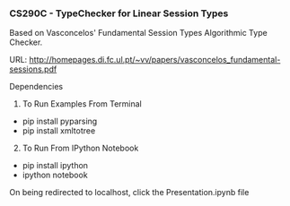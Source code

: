 ### CS290C - TypeChecker for Linear Session Types ###

Based on Vasconcelos' Fundamental Session Types Algorithmic Type Checker.

URL: http://homepages.di.fc.ul.pt/~vv/papers/vasconcelos_fundamental-sessions.pdf

Dependencies

1. To Run Examples From Terminal
  * pip install pyparsing
  * pip install xmltotree

2. To Run From IPython Notebook
  * pip install ipython
  * ipython notebook

  On being redirected to localhost, click the Presentation.ipynb file
